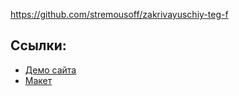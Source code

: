 https://github.com/stremousoff/zakrivayuschiy-teg-f

## Ссылки:
- [Демо сайта](https://stremousoff.github.io/zakrivayuschiy-teg-f/)
- [Макет](https://www.figma.com/design/kZQQlyvkXFTfJGclM0fPbu/4-%D1%81%D0%BF%D1%80%D0%B8%D0%BD%D1%82.-%D0%9F%D1%80%D0%BE%D0%B5%D0%BA%D1%82%D0%BD%D0%B0%D1%8F-%D1%80%D0%B0%D0%B1%D0%BE%D1%82%D0%B0?node-id=0-1&p=f&t=rZ9T3B9gmc9VTqFk-0)